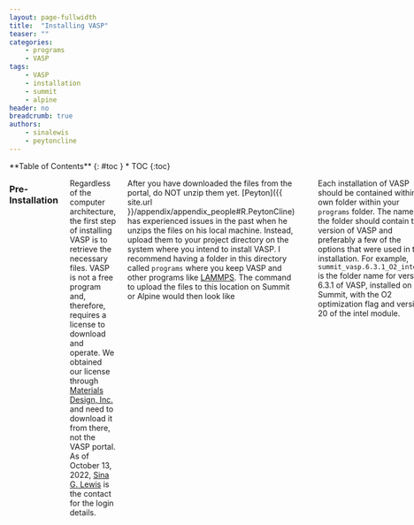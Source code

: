```yaml
---
layout: page-fullwidth
title:  "Installing VASP"
teaser: ""
categories:
    - programs
    - VASP
tags:
    - VASP
    - installation
    - summit
    - alpine
header: no
breadcrumb: true
authors:
    - sinalewis
    - peytoncline
---
```

<div class="row">
<div class="medium-4 medium-push-8 columns" markdown="1">
<div class="panel radius" markdown="1">
**Table of Contents**
{: #toc }
*  TOC
{:toc}
</div>
</div><!-- /.medium-4.columns -->

<div class="medium-8 medium-pull-4 columns" markdown="1">

### Pre-Installation

Regardless of the computer architecture, the first step of installing VASP is to retrieve the necessary files. VASP is not a free program and, therefore, requires a license to download and operate. We obtained our license through [Materials Design, Inc.](https://my.materialsdesign.com) and need to download it from there, not the VASP portal. As of October 13, 2022, [Sina G. Lewis](mailto:sina.lewis@colorado.edu) is the contact for the login details.

After you have downloaded the files from the portal, do NOT unzip them yet. [Peyton]({{ site.url }}/appendix/appendix_people#R.PeytonCline) has experienced issues in the past when he unzips the files on his local machine. Instead, upload them to your project directory on the system where you intend to install VASP. I recommend having a folder in this directory called `programs` where you keep VASP and other programs like [LAMMPS]({{site.url}}/programs/lammps). The command to upload the files to this location on Summit or Alpine would then look like
```bash
    scp filename identikey@login.rc.colorado.edu:/projects/identikey/programs
```
Each installation of VASP should be contained within its own folder within your `programs` folder. The name of the folder should contain the version of VASP and preferably a few of the options that were used in the installation. For example, `summit_vasp.6.3.1_O2_intel20` is the folder name for version 6.3.1 of VASP, installed on Summit, with the O2 optimization flag and version 20 of the intel module.

The structure of VASP within the zip files changes frequently, so I recommend adding each zip file to its own folder within this `summit_vasp.6.3.1_O2_intel20` folder. Typically, there is one zip file for the VASP installation, one for the LDA psuedopotentials, and one for the PBE pseudopotentials. Unzip the files within their folder and then rearrange the output to your desired configuration.

After organizing the files it's time to start the installation process. Make sure you are on a compile node, NOT the login node. The following steps will likely throw an error if you are on a login node and it will slow down the whole system for everyone. Once you are on a compile node, load the modules needed for installation. The order matters for some of them because of dependencies, always load intel first. You can check the available modules with `module avail`. If you don't see the module you want try the command `module spider` or `module spider string` where string is a search keyword enclosed in quotes. The remaining steps may differ depending on where you are installing VASP. See the below sections.

Most of these installation instructions can be found on the [wiki](https://www.vasp.at/wiki/index.php/Installing_VASP.6.X.X). As of VASP version 6 there is a testsuite to ensure the installation completed correctly. This testsuite should be run on the compile nodes after loading the correct modules.

### Alpine Installation
Alpine is the most recent (Fall 2022) supercomputer. It is an institutionally funded supercomputer designed to replace Summit. To access Alpine, login via the same command used to load Summit
```bash
    ssh -X identikey@login.rc.colorado.edu
```
and then load Slurm for Alpine
```bash
    module load slurm/alpine
```
To access an Alpine compile node, submit a compile job by typing `acompile --ntasks=4` on the terminal line. Note that there is no `ssh` needed, as was previously used on Summit. The specification `--ntasks=4` is used because we later install VASP with 4 parallel processes.

Installing VASP requires us to load three modules: intel, mkl, and impi. Intel is the compiler, mkl stands for math kernel library, and impi is our intel message passing interface that is needed for parallel computing. Remember that the order modules are loaded matters because of possible dependencies. I spoke with someone at research computing who recommended intel followed by impi and finally mkl. Peyton has said in the past that it didn't seem to matter if you installed impi before mkl or after.

Alpine currently has limited version choices for these modules. Nevertheless, it is best to specify the version so that you know concretely what you are using. As of November 2022, the command you would want to type is
```bash
    module load intel/2022.1.2 impi/2021.5.0 mkl/2022.0.2
```

After loading these modules, we want to grab the correct makefile for our computer architecture from the `arch` folder that should have been unpacked from the VASP zip file. Because we are using intel, we will grab the makefile titled `makefile.include.intel`. Copy this file to the parent directory, where the rest of your VASP files should be, and rename it. This command would be
```bash
    cp makefile.include.intel ../makefile.include
```
As a final step, we need to edit a few lines in our new file `makefile.include`. If we are using Intel Parallel Studio's MKL, which we most likely are, we want to find the line `FCL += -qmkl=sequential` and remove the `q` so that it reads `FCL += -mkl=sequential`. While we are here, we can go ahead and comment out the next line that starts `MKLROOT`. Finally, in the line `#LLIBS += -L$(WANNIER90_ROOT)/lib -lwannier`, we want to remove the `/lib` part. These last two steps are only important for a Wannier installation, but are fine to do in a general installation.

Most importantly, because Alpine has AMD CPUs and not Intel CPUs we need to tell the compiler to use a different instruction set. This is done by finding the line that reads
```bash
    VASP_TARGET_CPU ?= -xHOST
```
and changing it to read
```bash
    VASP_TARGET_CPU ?= -march=core-avx2
```

As a final step, it is recommended to compile VASP 6.2 and up with the flag `-DVASP_HDF5` in the `CPP_OPTIONS`, includes `INCS`, and linking `LLIBS` instructions. There is a section near the bottom of the `makefile.include` that you can simply uncomment for this.

We are now good to install VASP. We want to run the command
```bash
    make DEPS=1 -j4 all
```
to install `all` versions of VASP with 4 parallel processes and `DEPS=1` ensures the installation doesn't crash because of dependency issues while installing in parallel. VASP can also be installed with standard-only, gamma-point only, or non-collinear only.

### Summit Installation
Summit is the supercomputer that we used to use, but was largely phased out by CU in August 2022. Although it currently can be used, the scratch space is no longer supported and is unstable. These instructions for installing VASP on Summit are kept for posterity.

To access Summit, login using the following command
```bash
    ssh -X identikey@login.rc.colorado.edu
```
and then access a compile node using `ssh compile`.

Installing VASP requires us to load three modules: intel, mkl, and impi. Intel is the compiler, mkl stands for math kernel library, and impi is our intel message passing interface that is needed for parallel computing. Remember that the order modules are loaded matters because of possible dependencies. I spoke with someone at research computing who recommended intel followed by impi and finally mkl. Peyton has said in the past that it didn't seem to matter if you installed impi before mkl or after. In my first installation of VASP, I used
```bash
    module load intel/20.2 mkl/20.2 impi/19.8
```
to load the intel compiler version 20.2, the math kernel library (mkl) version 20.2, and the intel message passing interface (impi)--needed for parallel computing--version 19.8 in that order.

As a final step, we need to edit a few lines in our new file `makefile.include`. If we are using Intel Parallel Studio's MKL, which we most likely are, we want to find the line `FCL += -qmkl=sequential` and remove the `q` so that it reads `FCL += -mkl=sequential`. While we are here, we can go ahead and comment out the next line that starts `MKLROOT`. Finally, in the line `#LLIBS += -L$(WANNIER90_ROOT)/lib -lwannier`, we want to remove the `/lib` part. These last two steps are only important for a Wannier installation, but are fine to do in a general installation.

We are now good to install VASP. We want to run the command
```bash
    make DEPS=1 -j4 all
```
to install `all` versions of VASP with 4 parallel processes and `DEPS=1` ensures the installation doesn't crash because of dependency issues while installing in parallel. VASP can also be installed with standard-only, gamma-point only, or non-collinear only.


### Wannier Compatibility
If we want to be able to use Wannier we need to do a few more things in the makefile before installing VASP. In 'makefile.include' we want to add the option '-duse_shmem' under the ''CPP_OPTIONS'. Don't forget to add a forward slash '\' to the end of the line preceding it. I seem to recall something else needing to change somewhere \authorNote{ask Peyton!}.